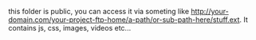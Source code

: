 this folder is public, you can access it via someting like http://your-domain.com/your-project-ftp-home/a-path/or-sub-path-here/stuff.ext. 
It contains js, css, images, videos etc...